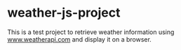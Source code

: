 # weather-js-project

This is a test project to retrieve weather information using www.weatherapi.com and display it on a browser. 
